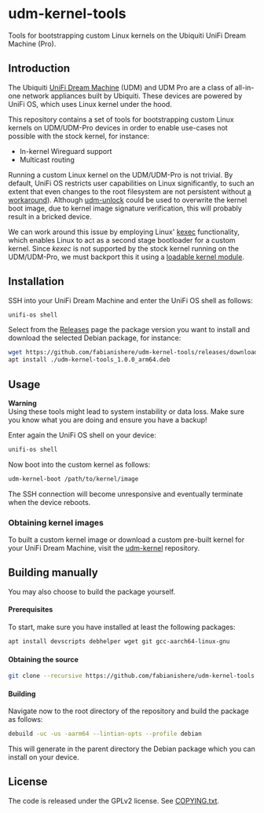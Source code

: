 # udm-kernel-tools
Tools for bootstrapping custom Linux kernels on the Ubiquiti UniFi Dream
Machine (Pro).

## Introduction
The Ubiquiti [UniFi Dream Machine](https://unifi-network.ui.com/dreammachine)
(UDM) and UDM Pro are a class of all-in-one network appliances built by Ubiquiti.
These devices are powered by UniFi OS, which uses Linux kernel under the hood.

This repository contains a set of tools for bootstrapping custom Linux kernels on
UDM/UDM-Pro devices in order to enable use-cases not possible with the stock kernel, for instance:

- In-kernel Wireguard support
- Multicast routing

Running a custom Linux kernel on the UDM/UDM-Pro is not trivial. By default,
UniFi OS restricts user capabilities on Linux significantly, to such an extent
that even changes to the root filesystem are not persistent without [a workaround](https://github.com/boostchicken/udm-utilities/tree/master/on-boot-script)).
Although [udm-unlock](https://github.com/fabianishere/udm-unlock) could be used
to overwrite the kernel boot image, due to kernel image signature verification,
this will probably result in a bricked device.

We can work around this issue by employing Linux' [kexec](https://en.wikipedia.org/wiki/Kexec)
functionality, which enables Linux to act as a second stage bootloader for a
custom kernel. Since _kexec_ is not supported by the stock kernel running on the
UDM/UDM-Pro, we must backport this it using a [loadable kernel module](https://github.com/fabianishere/kexec-mod).

## Installation
SSH into your UniFi Dream Machine and enter the UniFi OS shell as follows:
```bash
unifi-os shell
```

Select from the [Releases](https://github.com/fabianishere/pve-edge-kernel/releases) page
the package version you want to install and download the selected Debian package,
for instance:

```bash
wget https://github.com/fabianishere/udm-kernel-tools/releases/download/v1.0.0/udm-kernel-tools_1.0.0_arm64.deb
apt install ./udm-kernel-tools_1.0.0_arm64.deb
```

## Usage
**Warning**  
Using these tools might lead to system instability or data loss.
Make sure you know what you are doing and ensure you have a backup!

Enter again the UniFi OS shell on your device:
```bash
unifi-os shell
```

Now boot into the custom kernel as follows:
```bash
udm-kernel-boot /path/to/kernel/image
```
The SSH connection will become unresponsive and eventually terminate when the device reboots. 

### Obtaining kernel images
To built a custom kernel image or download a custom pre-built kernel for your
UniFi Dream Machine, visit the [udm-kernel](https://github.com/fabianishere/udm-kernel) repository.

## Building manually
You may also choose to build the package yourself.

#### Prerequisites
To start, make sure you have installed at least the following packages:

```bash
apt install devscripts debhelper wget git gcc-aarch64-linux-gnu
```

#### Obtaining the source
```bash
git clone --recursive https://github.com/fabianishere/udm-kernel-tools
```

#### Building
Navigate now to the root directory of the repository and build the package
as follows:
```bash
debuild -uc -us -aarm64 --lintian-opts --profile debian
```
This will generate in the parent directory the Debian package which you can
install on your device.

## License
The code is released under the GPLv2 license. See [COPYING.txt](/COPYING.txt).
